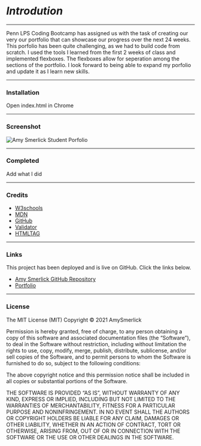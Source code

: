 <Portfolio>

# _**Introdution**_
***
Penn LPS Coding Bootcamp has assigned us with the task of creating our very our portfolio that can showcase our progress over the next 24 weeks. This porfolio has been quite challenging, as we had to build code from scratch. I used the tools I learned from the first 2 weeks of class and implemented flexboxes. The flexboxes allow for seperation among the sections of the portfolio. I look forward to being able to expand my porfolio and update it as I learn new skills.

***
### __Installation__


Open index.html in Chrome

***
### __Screenshot__
![Amy Smerlick Student Porfolio](https://user-images.githubusercontent.com/77814900/110884280-e0aa9f80-82b2-11eb-990e-52f147299eed.png)
***

### __Completed__


Add what I did

***
### __Credits__

- [W3schools](https://www.w3schools.com/)
- [MDN](https://developer.mozilla.org/en-US/docs/Web/CSS/CSS_Selectors)
- [GitHub](https://coding-boot-camp.github.io/full-stack/github/professional-readme-guide)
- [Validator](https://validator.w3.org/)
- [HTMLTAG](https://medium.com/@zac_heisey/7-alternatives-to-the-div-html-tag-7c888c7b5036)

***
### __Links__

This project has been deployed and is live on GitHub. Click the links below.

-  [Amy Smerlick GitHub Repository](https://github.com/amysmerlick)
-   [Portfolio](https://amysmerlick.github.io/Porftfolio/)

***
### __License__

The MIT License (MIT)
Copyright © 2021 AmySmerlick

Permission is hereby granted, free of charge, to any person obtaining a copy of this software and associated documentation files (the “Software”), to deal in the Software without restriction, including without limitation the rights to use, copy, modify, merge, publish, distribute, sublicense, and/or sell copies of the Software, and to permit persons to whom the Software is furnished to do so, subject to the following conditions:

The above copyright notice and this permission notice shall be included in all copies or substantial portions of the Software.

THE SOFTWARE IS PROVIDED “AS IS”, WITHOUT WARRANTY OF ANY KIND, EXPRESS OR IMPLIED, INCLUDING BUT NOT LIMITED TO THE WARRANTIES OF MERCHANTABILITY, FITNESS FOR A PARTICULAR PURPOSE AND NONINFRINGEMENT. IN NO EVENT SHALL THE AUTHORS OR COPYRIGHT HOLDERS BE LIABLE FOR ANY CLAIM, DAMAGES OR OTHER LIABILITY, WHETHER IN AN ACTION OF CONTRACT, TORT OR OTHERWISE, ARISING FROM, OUT OF OR IN CONNECTION WITH THE SOFTWARE OR THE USE OR OTHER DEALINGS IN THE SOFTWARE.
